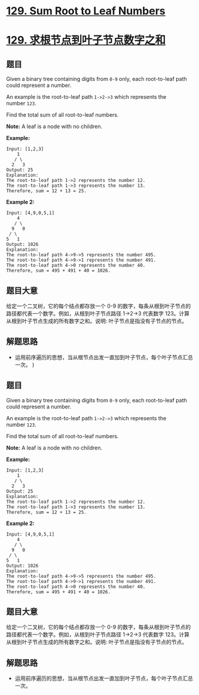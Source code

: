 # [129. Sum Root to Leaf Numbers](https://leetcode.com/problems/sum-root-to-leaf-numbers/)
# [129. 求根节点到叶子节点数字之和](https://leetcode.cn/problems/sum-root-to-leaf-numbers/description/)


## 题目

Given a binary tree containing digits from `0-9` only, each root-to-leaf path could represent a number.

An example is the root-to-leaf path `1->2->3` which represents the number `123`.

Find the total sum of all root-to-leaf numbers.

**Note:** A leaf is a node with no children.

**Example:**

    Input: [1,2,3]
        1
       / \
      2   3
    Output: 25
    Explanation:
    The root-to-leaf path 1->2 represents the number 12.
    The root-to-leaf path 1->3 represents the number 13.
    Therefore, sum = 12 + 13 = 25.

**Example 2:**

    Input: [4,9,0,5,1]
        4
       / \
      9   0
     / \
    5   1
    Output: 1026
    Explanation:
    The root-to-leaf path 4->9->5 represents the number 495.
    The root-to-leaf path 4->9->1 represents the number 491.
    The root-to-leaf path 4->0 represents the number 40.
    Therefore, sum = 495 + 491 + 40 = 1026.

## 题目大意

给定一个二叉树，它的每个结点都存放一个 0-9 的数字，每条从根到叶子节点的路径都代表一个数字。例如，从根到叶子节点路径 1->2->3 代表数字 123。计算从根到叶子节点生成的所有数字之和。说明: 叶子节点是指没有子节点的节点。


## 解题思路

- 运用前序遍历的思想，当从根节点出发一直加到叶子节点，每个叶子节点汇总一次。
)


## 题目

Given a binary tree containing digits from `0-9` only, each root-to-leaf path could represent a number.

An example is the root-to-leaf path `1->2->3` which represents the number `123`.

Find the total sum of all root-to-leaf numbers.

**Note:** A leaf is a node with no children.

**Example:**

    Input: [1,2,3]
        1
       / \
      2   3
    Output: 25
    Explanation:
    The root-to-leaf path 1->2 represents the number 12.
    The root-to-leaf path 1->3 represents the number 13.
    Therefore, sum = 12 + 13 = 25.

**Example 2:**

    Input: [4,9,0,5,1]
        4
       / \
      9   0
     / \
    5   1
    Output: 1026
    Explanation:
    The root-to-leaf path 4->9->5 represents the number 495.
    The root-to-leaf path 4->9->1 represents the number 491.
    The root-to-leaf path 4->0 represents the number 40.
    Therefore, sum = 495 + 491 + 40 = 1026.

## 题目大意

给定一个二叉树，它的每个结点都存放一个 0-9 的数字，每条从根到叶子节点的路径都代表一个数字。例如，从根到叶子节点路径 1->2->3 代表数字 123。计算从根到叶子节点生成的所有数字之和。说明: 叶子节点是指没有子节点的节点。


## 解题思路

- 运用前序遍历的思想，当从根节点出发一直加到叶子节点，每个叶子节点汇总一次。